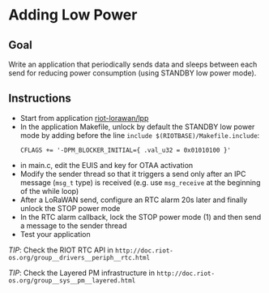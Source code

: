 # Adding Low Power

## Goal

Write an application that periodically sends data and sleeps between each send
for reducing power consumption (using STANDBY low power mode).

## Instructions

- Start from application [riot-lorawan/lpp](../lpp)
- In the application Makefile, unlock by default the STANDBY low power mode by
  adding before the line `include $(RIOTBASE)/Makefile.include`:
  ```
  CFLAGS += '-DPM_BLOCKER_INITIAL={ .val_u32 = 0x01010100 }'
  ```
- in main.c, edit the EUIS and key for OTAA activation
- Modify the sender thread so that it triggers a send only after an IPC
  message (`msg_t` type) is received (e.g. use `msg_receive` at the beginning
  of the while loop)
- After a LoRaWAN send, configure an RTC alarm 20s later and finally unlock the
  STOP power mode
- In the RTC alarm callback, lock the STOP power mode (1) and then send a
  message to the sender thread
- Test your application

_TIP_: Check the RIOT RTC API in
 `http://doc.riot-os.org/group__drivers__periph__rtc.html`

_TIP_: Check the Layered PM infrastructure in
 `http://doc.riot-os.org/group__sys__pm__layered.html`
